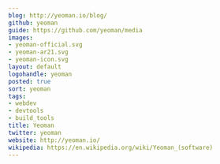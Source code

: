 ```yaml
---
blog: http://yeoman.io/blog/
github: yeoman
guide: https://github.com/yeoman/media
images:
- yeoman-official.svg
- yeoman-ar21.svg
- yeoman-icon.svg
layout: default
logohandle: yeoman
posted: true
sort: yeoman
tags:
- webdev
- devtools
- build_tools
title: Yeoman
twitter: yeoman
website: http://yeoman.io/
wikipedia: https://en.wikipedia.org/wiki/Yeoman_(software)
---
```

